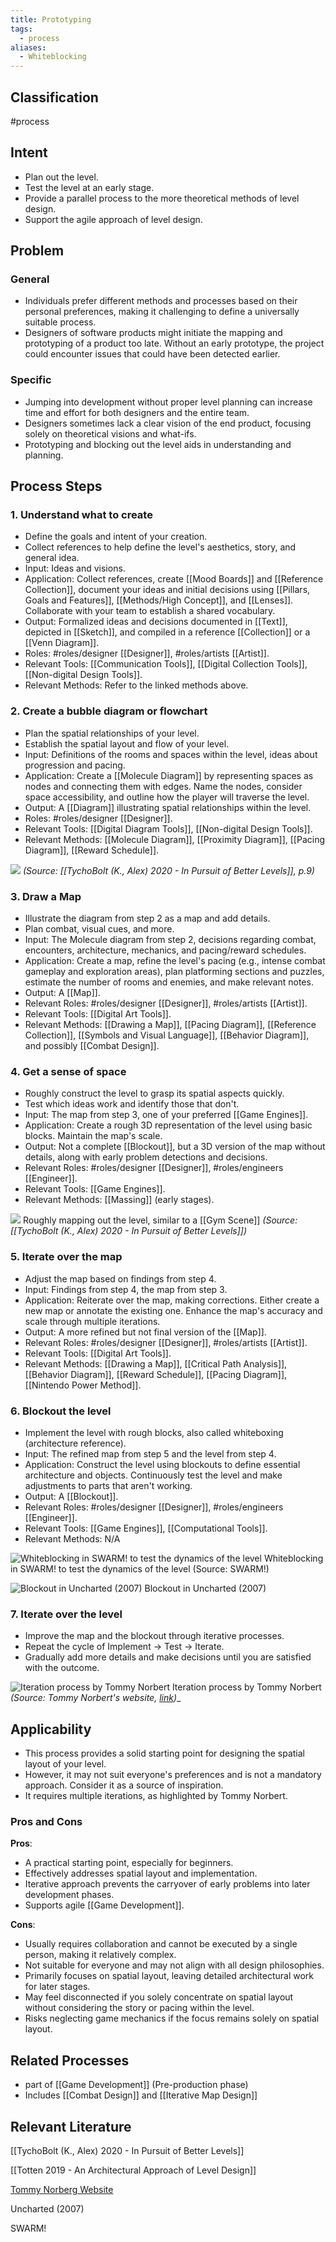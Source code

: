 ```yaml
---
title: Prototyping
tags:
  - process
aliases:
  - Whiteblocking
---
```


## Classification
#process 

## Intent

- Plan out the level.
- Test the level at an early stage.
- Provide a parallel process to the more theoretical methods of level design.
- Support the agile approach of level design.

## Problem

### General

- Individuals prefer different methods and processes based on their personal preferences, making it challenging to define a universally suitable process.
- Designers of software products might initiate the mapping and prototyping of a product too late. Without an early prototype, the project could encounter issues that could have been detected earlier.

### Specific

- Jumping into development without proper level planning can increase time and effort for both designers and the entire team.
- Designers sometimes lack a clear vision of the end product, focusing solely on theoretical visions and what-ifs.
- Prototyping and blocking out the level aids in understanding and planning.

## Process Steps

### 1. Understand what to create

- Define the goals and intent of your creation.
- Collect references to help define the level's aesthetics, story, and general idea.
- Input: Ideas and visions.
- Application: Collect references, create [[Mood Boards]] and [[Reference Collection]], document your ideas and initial decisions using [[Pillars, Goals and Features]], [[Methods/High Concept]], and [[Lenses]]. Collaborate with your team to establish a shared vocabulary.
- Output: Formalized ideas and decisions documented in [[Text]], depicted in [[Sketch]], and compiled in a reference [[Collection]] or a [[Venn Diagram]].
- Roles: #roles/designer [[Designer]], #roles/artists [[Artist]].
- Relevant Tools: [[Communication Tools]], [[Digital Collection Tools]], [[Non-digital Design Tools]].
- Relevant Methods: Refer to the linked methods above.

### 2. Create a bubble diagram or flowchart

- Plan the spatial relationships of your level.
- Establish the spatial layout and flow of your level.
- Input: Definitions of the rooms and spaces within the level, ideas about progression and pacing.
- Application: Create a [[Molecule Diagram]] by representing spaces as nodes and connecting them with edges. Name the nodes, consider space accessibility, and outline how the player will traverse the level.
- Output: A [[Diagram]] illustrating spatial relationships within the level.
- Roles: #roles/designer [[Designer]].
- Relevant Tools: [[Digital Diagram Tools]], [[Non-digital Design Tools]].
- Relevant Methods: [[Molecule Diagram]], [[Proximity Diagram]], [[Pacing Diagram]], [[Reward Schedule]].

![](assets/molecule-diagram-tycho.png) 
_(Source: [[TychoBolt (K., Alex) 2020 - In Pursuit of Better Levels]], p.9)_

### 3. Draw a Map

- Illustrate the diagram from step 2 as a map and add details.
- Plan combat, visual cues, and more.
- Input: The Molecule diagram from step 2, decisions regarding combat, encounters, architecture, mechanics, and pacing/reward schedules.
- Application: Create a map, refine the level's pacing (e.g., intense combat gameplay and exploration areas), plan platforming sections and puzzles, estimate the number of rooms and enemies, and make relevant notes.
- Output: A [[Map]].
- Relevant Roles: #roles/designer [[Designer]], #roles/artists [[Artist]].
- Relevant Tools: [[Digital Art Tools]].
- Relevant Methods: [[Drawing a Map]], [[Pacing Diagram]], [[Reference Collection]], [[Symbols and Visual Language]], [[Behavior Diagram]], and possibly [[Combat Design]].

### 4. Get a sense of space

- Roughly construct the level to grasp its spatial aspects quickly.
- Test which ideas work and identify those that don't.
- Input: The map from step 3, one of your preferred [[Game Engines]].
- Application: Create a rough 3D representation of the level using basic blocks. Maintain the map's scale.
- Output: Not a complete [[Blockout]], but a 3D version of the map without details, along with early problem detections and decisions.
- Relevant Roles: #roles/designer [[Designer]], #roles/engineers [[Engineer]].
- Relevant Tools: [[Game Engines]].
- Relevant Methods: [[Massing]] (early stages).

![](assets/massingtycho.png)
Roughly mapping out the level, similar to a [[Gym Scene]] _(Source: [[TychoBolt (K., Alex) 2020 - In Pursuit of Better Levels]])_

### 5. Iterate over the map

- Adjust the map based on findings from step 4.
- Input: Findings from step 4, the map from step 3.
- Application: Reiterate over the map, making corrections. Either create a new map or annotate the existing one. Enhance the map's accuracy and scale through multiple iterations.
- Output: A more refined but not final version of the [[Map]].
- Relevant Roles: #roles/designer [[Designer]], #roles/artists [[Artist]].
- Relevant Tools: [[Digital Art Tools]].
- Relevant Methods: [[Drawing a Map]], [[Critical Path Analysis]], [[Behavior Diagram]], [[Reward Schedule]], [[Pacing Diagram]], [[Nintendo Power Method]].

### 6. Blockout the level

- Implement the level with rough blocks, also called whiteboxing (architecture reference).
- Input: The refined map from step 5 and the level from step 4.
- Application: Construct the level using blockouts to define essential architecture and objects. Continuously test the level and make adjustments to parts that aren't working.
- Output: A [[Blockout]].
- Relevant Roles: #roles/designer [[Designer]], #roles/engineers [[Engineer]].
- Relevant Tools: [[Game Engines]], [[Computational Tools]].
- Relevant Methods: N/A

![Whiteblocking in SWARM! to test the dynamics of the level](assets/whiteblockingmetromania.png) 
Whiteblocking in SWARM! to test the dynamics of the level (Source: SWARM!)

![Blockout in Uncharted (2007)](assets/BlockoutUncharted.png) 
Blockout in Uncharted (2007)

### 7. Iterate over the level

- Improve the map and the blockout through iterative processes.
- Repeat the cycle of Implement -> Test -> Iterate.
- Gradually add more details and make decisions until you are satisfied with the outcome.

![Iteration process by Tommy Norbert](assets/tommynorbertiterate.jpg) Iteration process by Tommy Norbert _(Source: Tommy Norbert's website, [link](https://www.tommynorberg.com/))__

## Applicability

- This process provides a solid starting point for designing the spatial layout of your level.
- However, it may not suit everyone's preferences and is not a mandatory approach. Consider it as a source of inspiration.
- It requires multiple iterations, as highlighted by Tommy Norbert.

### Pros and Cons

**Pros**:

- A practical starting point, especially for beginners.
- Effectively addresses spatial layout and implementation.
- Iterative approach prevents the carryover of early problems into later development phases.
- Supports agile [[Game Development]].

**Cons**:

- Usually requires collaboration and cannot be executed by a single person, making it relatively complex.
- Not suitable for everyone and may not align with all design philosophies.
- Primarily focuses on spatial layout, leaving detailed architectural work for later stages.
- May feel disconnected if you solely concentrate on spatial layout without considering the story or pacing within the level.
- Risks neglecting game mechanics if the focus remains solely on spatial layout.

## Related Processes
- part of [[Game Development]] (Pre-production phase)
- Includes [[Combat Design]] and [[Iterative Map Design]]

## Relevant Literature

[[TychoBolt (K., Alex) 2020 - In Pursuit of Better Levels]]

[[Totten 2019 - An Architectural Approach of Level Design]]

[Tommy Norberg Website](https://www.tommynorberg.com/)

Uncharted (2007)

SWARM!
